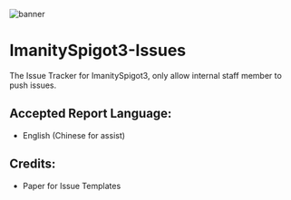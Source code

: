 ![banner](https://user-images.githubusercontent.com/36093806/134884341-8c9ff653-c1f2-429c-be55-a1af3a3ef77d.jpg)

# ImanitySpigot3-Issues
The Issue Tracker for ImanitySpigot3, only allow internal staff member to push issues.

## Accepted Report Language:
- English (Chinese for assist)

## Credits:
- Paper for Issue Templates
